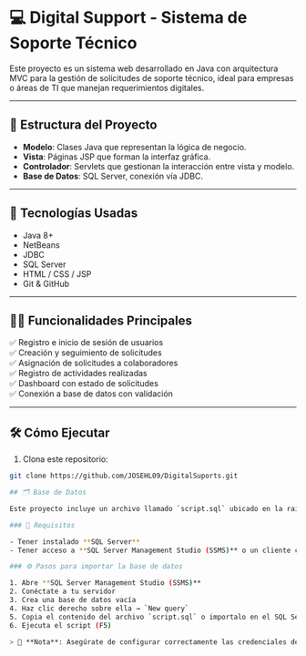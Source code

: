 # 💻 Digital Support - Sistema de Soporte Técnico

Este proyecto es un sistema web desarrollado en Java con arquitectura MVC para la gestión de solicitudes de soporte técnico, ideal para empresas o áreas de TI que manejan requerimientos digitales.

---

## 📂 Estructura del Proyecto

- **Modelo**: Clases Java que representan la lógica de negocio.
- **Vista**: Páginas JSP que forman la interfaz gráfica.
- **Controlador**: Servlets que gestionan la interacción entre vista y modelo.
- **Base de Datos**: SQL Server, conexión vía JDBC.

---

## 🧩 Tecnologías Usadas

- Java 8+
- NetBeans
- JDBC
- SQL Server
- HTML / CSS / JSP
- Git & GitHub

---

## 🧑‍💻 Funcionalidades Principales

✅ Registro e inicio de sesión de usuarios  
✅ Creación y seguimiento de solicitudes  
✅ Asignación de solicitudes a colaboradores  
✅ Registro de actividades realizadas  
✅ Dashboard con estado de solicitudes  
✅ Conexión a base de datos con validación  

---

## 🛠️ Cómo Ejecutar

1. Clona este repositorio:

```bash
git clone https://github.com/JOSEHL09/DigitalSuports.git

## 🗂️ Base de Datos

Este proyecto incluye un archivo llamado `script.sql` ubicado en la raíz del repositorio. Este archivo contiene todos los scripts necesarios para crear la base de datos, las tablas y las relaciones requeridas por el sistema.

### 🧾 Requisitos

- Tener instalado **SQL Server**
- Tener acceso a **SQL Server Management Studio (SSMS)** o un cliente compatible

### ⚙️ Pasos para importar la base de datos

1. Abre **SQL Server Management Studio (SSMS)**
2. Conéctate a tu servidor
3. Crea una base de datos vacía
4. Haz clic derecho sobre ella → `New query`
5. Copia el contenido del archivo `script.sql` o importalo en el SQL Server Management Studio (SSMS)
6. Ejecuta el script (F5)

> 🔐 **Nota**: Asegúrate de configurar correctamente las credenciales de conexión en tu archivo de configuración Java (por ejemplo, en `TestConexionServlet.java`).

